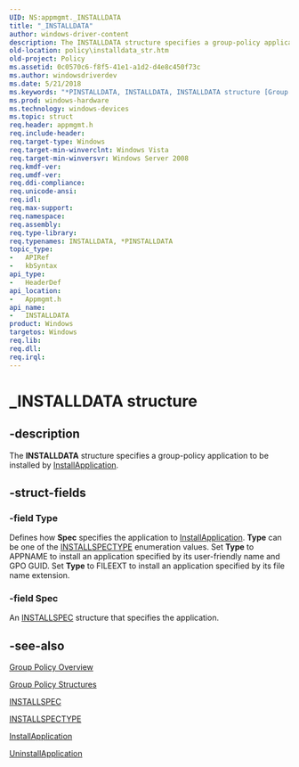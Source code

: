 ```yaml
---
UID: NS:appmgmt._INSTALLDATA
title: "_INSTALLDATA"
author: windows-driver-content
description: The INSTALLDATA structure specifies a group-policy application to be installed by InstallApplication.
old-location: policy\installdata_str.htm
old-project: Policy
ms.assetid: 0c0570c6-f8f5-41e1-a1d2-d4e8c450f73c
ms.author: windowsdriverdev
ms.date: 5/21/2018
ms.keywords: "*PINSTALLDATA, INSTALLDATA, INSTALLDATA structure [Group Policy], PINSTALLDATA, PINSTALLDATA structure pointer [Group Policy], _INSTALLDATA, appmgmt/INSTALLDATA, appmgmt/PINSTALLDATA, policy.installdata_str"
ms.prod: windows-hardware
ms.technology: windows-devices
ms.topic: struct
req.header: appmgmt.h
req.include-header: 
req.target-type: Windows
req.target-min-winverclnt: Windows Vista
req.target-min-winversvr: Windows Server 2008
req.kmdf-ver: 
req.umdf-ver: 
req.ddi-compliance: 
req.unicode-ansi: 
req.idl: 
req.max-support: 
req.namespace: 
req.assembly: 
req.type-library: 
req.typenames: INSTALLDATA, *PINSTALLDATA
topic_type:
-	APIRef
-	kbSyntax
api_type:
-	HeaderDef
api_location:
-	Appmgmt.h
api_name:
-	INSTALLDATA
product: Windows
targetos: Windows
req.lib: 
req.dll: 
req.irql: 
---
```


# _INSTALLDATA structure


## -description


The <b>INSTALLDATA</b> structure specifies a group-policy application to  be installed by <a href="https://msdn.microsoft.com/5b2e1d82-a421-42af-9e1b-391ae9d4813e">InstallApplication</a>.


## -struct-fields




### -field Type

Defines  how <b>Spec</b> specifies the application to <a href="https://msdn.microsoft.com/5b2e1d82-a421-42af-9e1b-391ae9d4813e">InstallApplication</a>.     <b>Type</b> can be  one of the <a href="https://msdn.microsoft.com/9e62a22d-cae7-4b3e-9000-71eddb1f3cad">INSTALLSPECTYPE</a> enumeration values. Set <b>Type</b> to APPNAME to install an application specified by its user-friendly name and GPO GUID. Set <b>Type</b> to FILEEXT to install  an application specified by its file name extension.


### -field Spec

An <a href="https://msdn.microsoft.com/e9c1b943-9cb0-480f-8ab7-0f439087216a">INSTALLSPEC</a> structure that specifies the application.


## -see-also




<a href="https://msdn.microsoft.com/1285ab5a-ea68-4c16-bc34-8ab2f3cfad35">Group Policy Overview</a>



<a href="https://msdn.microsoft.com/8bd42909-7877-414d-a89c-658365acc280">Group Policy Structures</a>



<a href="https://msdn.microsoft.com/e9c1b943-9cb0-480f-8ab7-0f439087216a">INSTALLSPEC</a>



<a href="https://msdn.microsoft.com/9e62a22d-cae7-4b3e-9000-71eddb1f3cad">INSTALLSPECTYPE</a>



<a href="https://msdn.microsoft.com/5b2e1d82-a421-42af-9e1b-391ae9d4813e">InstallApplication</a>



<a href="https://msdn.microsoft.com/d45494e2-d86e-4d94-a158-4024eacf46a2">UninstallApplication</a>
 

 

